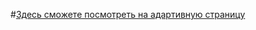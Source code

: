 #[Здесь сможете посмотреть на адартивную страницу](https://codepen.io/meerbek-akimjanov/pen/bGGWdGb)
